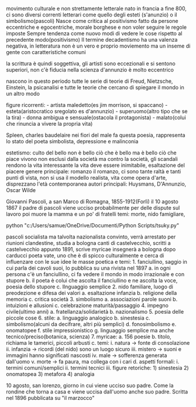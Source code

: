 movimento culturale e non strettamente letterale nato in francia a fine 800, ci sono diversi correnti letterari come quello degli esteti (s'anunzio) o il simbolismo(pascoli)
Nasce come critica al positivismo
fatto da persone eccentriche e egocentriche, morale borghese e non voler seguire le regole imposte
Sempre tendenza come nuovo modi di vedere le cose rispetto al precedente modo(positivismo)
Il termine decadentismo ha una valenza negativa, in letteratura non è un vero e proprio moviemento ma un inseme di gente con caratteristiche comuni

la scrittura è quindi soggettiva, gli artisti sono eccezionali e si sentono superiori, non c'è fiducia nella scienza
d'annunzio è molto eccentrico

nascono in questo periodo tutte le serie di teorie di Freud, Nietzsche, Einstein, la psicanalisi e tutte le teorie che cercano di spiegare il mondo in un altro modo

figure ricorrenti:
	- artista maledetto(es jim morrison, si spaccano)
	- esteta(aristocratico sregolato es d'annunzio)
	- superuomo(altro tipo che se la tira)
	- donna ambigua e sensuale(ostacola il protagonista)
	- malato(colui che rinuncia a vivere la propria vita)

Spleen, charles baudelaire nei fiori del male fa questa poesia, rappresenta lo stato del poeta simbolista, depressione e malinconia


estetismo: culto del bello
non è bello ciò che è bello ma è bello ciò che piace
vivono non esclusi dalla società ma contro la società, gli scandali rendono la vita interessante
la vita deve essere inimitabile, esaltazione del piacere
genere principale: romanzo
il romanzo, ci sono tante raltà e tanti punti di vista, non si usa il modello realista, vita come opera d'arte, disprezzano l'età contemporanea
autori principali: Huysmans, D'Annunzio, Oscar Wilde

Giovanni Pascoli, a san Marco di Romagna, 1855-1912(Forlì)
il 10 agosto 1867 il padre di pascoli viene ucciso probabilmente per delle dispute sul lavoro
poi muore la mamma e un po' di fratelli
temi: morte, nido famigliare,

python "c:/Users/samue/OneDrive/Documenti/Python Scripts/tsuky.py"


pascoli socialista ma talvolta nazionalista convinto, verrà arrestato per riunioni clandestine, studia a bologna
canti di castelvecchio, scritti a castelvecchio appunto
1891, scrive myricae
insegnerà a bologna dopo carducci
poeta vate, uno che è di spicco culturalmente e cerca di influenzare con le sue idee le masse
poetica e temi:
	1. fanciullino, saggio in cui parla dei cavoli suoi, lo pubblica su una rivista nel 1897
		a. in ogni persona c'è un fanciullino, ci fa vedere il mondo in modo irrazionale e con stupore
		b. il poeta è colui che ascolta il fanciullino e ne ascolta la voce, poesia dello stupore
		c. lInguaggio semplice
	2. nido familiare, luogo di preodezione e difesa dei valori
		a. esaltazione infanzia
		b. religione della memoria
		c. critica società
	3. simbolismo
		a. associazioni parole suoni
		b. intuizioni e allusioni
		c. celebrazione maturità/passaggio
	4. impegno civile(ultimo anni)
		a. fratellanza/solidarietà
		b. nazionalismo
	5. poesia delle piccole cose
	6. stile:
		a. linguaggio analogico
		b. sinestesia
		c. simbolismo(alcuni da decifrare, altri più semplici)
		d. fonosimbolismo
		e. onomatopee
		f. stile impressionistico
		g. linguaggio semplice ma anche tecnico/preciso(botanica, scienza)
	7. myricae:
		a. 156 poesie
		b. titolo, richiama le tamerici, piccoli arbusti
		c. temi:
			i. natura -> fonte di consolazione
			ii. infanzia -> ricordi (del nido) sono un luogo sicuro
			iii. mistero -> suoni e immagini hanno significati nascosti
			iv. male -> sofferenza generata dall'uomo
			v. morte -> fa paura, ma collega con i cari
		d. aspetti formali:
			i. termini comuni/semplici
			ii. termini tecnici
			iii. figure retoriche:
				1) sinestesia
				2) onomatopea
				3) metafora
				4) analogia


10 agosto, san lorenzo, giorno in cui viene ucciso suo padre. Come la rondine che torna a casa e viene uccisa dall'uomo anche suo padre. Scritta nel 1896 pubblicata su "il marzocco"
